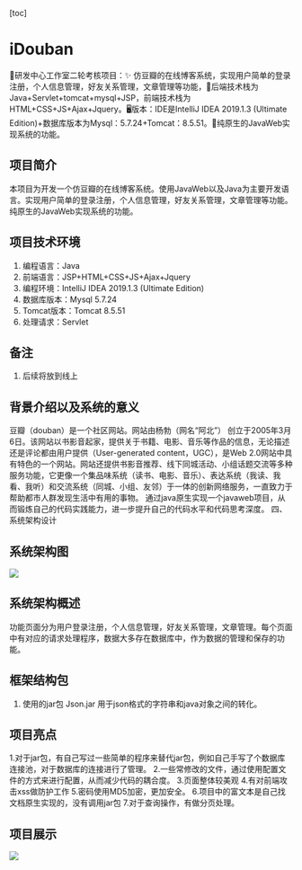 [toc]
# iDouban
📖研发中心工作室二轮考核项目：✨ 仿豆瓣的在线博客系统，实现用户简单的登录注册，个人信息管理，好友关系管理，文章管理等功能，🏁后端技术栈为Java+Servlet+tomcat+mysql+JSP，前端技术栈为HTML+CSS+JS+Ajax+Jquery。🖥️版本：IDE是IntelliJ IDEA 2019.1.3 (Ultimate Edition)+数据库版本为Mysql：5.7.24+Tomcat：8.5.51。🚀纯原生的JavaWeb实现系统的功能。
## 项目简介
本项目为开发一个仿豆瓣的在线博客系统。使用JavaWeb以及Java为主要开发语言。实现用户简单的登录注册，个人信息管理，好友关系管理，文章管理等功能。纯原生的JavaWeb实现系统的功能。
## 项目技术环境
1. 编程语言：Java
2. 前端语言：JSP+HTML+CSS+JS+Ajax+Jquery
3. 编程环境：IntelliJ IDEA 2019.1.3 (Ultimate Edition)
4. 数据库版本：Mysql 5.7.24
5. Tomcat版本：Tomcat 8.5.51
6. 处理请求：Servlet
## 备注
1. 后续将放到线上
## 背景介绍以及系统的意义
豆瓣（douban）是一个社区网站。网站由杨勃（网名“阿北”） 创立于2005年3月6日。该网站以书影音起家，提供关于书籍、电影、音乐等作品的信息，无论描述还是评论都由用户提供（User-generated content，UGC），是Web 2.0网站中具有特色的一个网站。网站还提供书影音推荐、线下同城活动、小组话题交流等多种服务功能，它更像一个集品味系统（读书、电影、音乐）、表达系统（我读、我看、我听）和交流系统（同城、小组、友邻）于一体的创新网络服务，一直致力于帮助都市人群发现生活中有用的事物。
通过java原生实现一个javaweb项目，从而锻炼自己的代码实践能力，进一步提升自己的代码水平和代码思考深度。
四、系统架构设计
## 系统架构图
![](https://gitee.com/linzworld/picgo-img/raw/master/img/20200725143957.png)

## 系统架构概述
功能页面分为用户登录注册，个人信息管理，好友关系管理，文章管理。每个页面中有对应的请求处理程序，数据大多存在数据库中，作为数据的管理和保存的功能。
## 框架结构包
1. 使用的jar包
Json.jar
用于json格式的字符串和java对象之间的转化。
## 项目亮点
1.对于jar包，有自己写过一些简单的程序来替代jar包，例如自己手写了个数据库连接池，对于数据库的连接进行了管理。
2.一些常修改的文件，通过使用配置文件的方式来进行配置，从而减少代码的耦合度。
3.页面整体较美观
4.有对前端攻击xss做防护工作
5.密码使用MD5加密，更加安全。
6.项目中的富文本是自己找文档原生实现的，没有调用jar包
7.对于查询操作，有做分页处理。
## 项目展示
![](https://gitee.com/linzworld/picgo-img/raw/master/img/20200725144105.png)